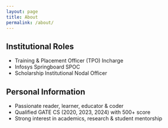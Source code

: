 ```yaml
---
layout: page
title: About
permalink: /about/
---
```


## Institutional Roles
- Training & Placement Officer (TPO) Incharge  
- Infosys Springboard SPOC  
- Scholarship Institutional Nodal Officer  

## Personal Information
- Passionate reader, learner, educator & coder  
- Qualified GATE CS (2020, 2023, 2024) with 500+ score  
- Strong interest in academics, research & student mentorship  


